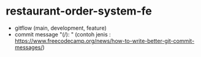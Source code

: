 # restaurant-order-system-fe

- gitflow (main, development, feature)
- commit message "(<namabranch>/<jenis>): <keterangan>" (contoh jenis : https://www.freecodecamp.org/news/how-to-write-better-git-commit-messages/)

